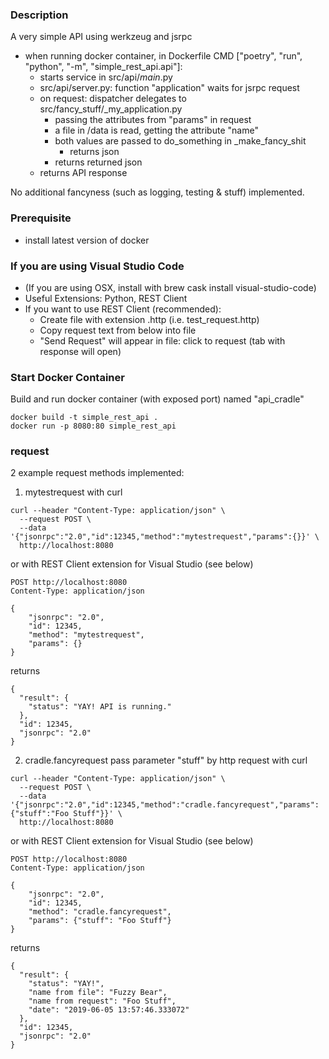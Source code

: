 ### Description
A very simple API using werkzeug and jsrpc
- when running docker container, in Dockerfile
CMD ["poetry", "run", "python", "-m", "simple_rest_api.api"]:
  - starts service in src/api/_main_.py
  - src/api/server.py: function "application" waits for jsrpc request
  - on request: dispatcher delegates to src/fancy_stuff/_my_application.py
      - passing the attributes from "params" in request
      - a file in /data is read, getting the attribute "name"
      - both values are passed to do_something in _make_fancy_shit
          - returns json
      - returns returned json
  - returns API response

No additional fancyness (such as logging, testing & stuff) implemented.

### Prerequisite
- install latest version of docker

### If you are using Visual Studio Code
- (If you are using OSX, install with brew cask install visual-studio-code)
- Useful Extensions: Python, REST Client
- If you want to use REST Client (recommended):
    - Create file with extension .http (i.e. test_request.http)
    - Copy request text from below into file
    - "Send Request" will appear in file: click to request (tab with response will open)


### Start Docker Container
Build and run docker container (with exposed port) named "api_cradle"
```
docker build -t simple_rest_api .
docker run -p 8080:80 simple_rest_api
```

### request
2 example request methods implemented:

1) mytestrequest
with curl
```
curl --header "Content-Type: application/json" \
  --request POST \
  --data '{"jsonrpc":"2.0","id":12345,"method":"mytestrequest","params":{}}' \
  http://localhost:8080
```
or with REST Client extension for Visual Studio (see below)
```
POST http://localhost:8080
Content-Type: application/json

{
    "jsonrpc": "2.0",
    "id": 12345,
    "method": "mytestrequest",
    "params": {}
}
```

returns
```
{
  "result": {
    "status": "YAY! API is running."
  },
  "id": 12345,
  "jsonrpc": "2.0"
}
```

2) cradle.fancyrequest
pass parameter "stuff" by http request
with curl
```
curl --header "Content-Type: application/json" \
  --request POST \
  --data '{"jsonrpc":"2.0","id":12345,"method":"cradle.fancyrequest","params":{"stuff":"Foo Stuff"}}' \
  http://localhost:8080
```
or with REST Client extension for Visual Studio (see below)
```
POST http://localhost:8080
Content-Type: application/json

{
    "jsonrpc": "2.0",
    "id": 12345,
    "method": "cradle.fancyrequest",
    "params": {"stuff": "Foo Stuff"}
}
```

returns
```
{
  "result": {
    "status": "YAY!",
    "name from file": "Fuzzy Bear",
    "name from request": "Foo Stuff",
    "date": "2019-06-05 13:57:46.333072"
  },
  "id": 12345,
  "jsonrpc": "2.0"
}
```